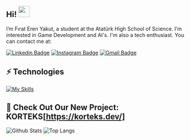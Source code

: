 ## Hi! <img src="https://raw.githubusercontent.com/aemmadi/aemmadi/master/wave.gif" width="30">

I’m Fırat Eren Yakut, a student at the Atatürk High School of Science. I’m interested in Game Development and AI's. I'm also a tech enthusiast. You can contact me at:

[![Linkedin Badge](https://img.shields.io/badge/-feyakut-blue?style=flat-square&logo=Linkedin&logoColor=white&link=https://www.linkedin.com/in/feyakut/)](https://www.linkedin.com/in/feyakut/)
[![Instagram Badge](https://img.shields.io/badge/-firaterenyakut-purple?style=flat-square&logo=instagram&logoColor=white&link=https://instagram.com/firaterenyakut/)](https://instagram.com/firaterenyakut)
[![Gmail Badge](https://img.shields.io/badge/-feyakut@gmail.com-c14438?style=flat-square&logo=Gmail&logoColor=white&link=mailto:feyakut@gmail.com)](mailto:feyakut@gmail.com)


## ⚡ Technologies


[![My Skills](https://skillicons.dev/icons?i=cs,unity,dotnet,discord,git,github,ps,pr,raspberrypi,visualstudio,vscode)](https://skillicons.dev)



## 🎉 Check Out Our New Project: KORTEKS[https://korteks.dev/]



![Github Stats](https://github-readme-stats.vercel.app/api?username=thexe0n&count_private=true&show_icons=true&include_all_commits=true)
![Top Langs](https://github-readme-stats.vercel.app/api/top-langs/?username=thexe0n&hide=TeX&layout=compact)
